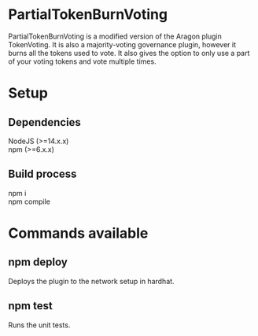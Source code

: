 # PartialTokenBurnVoting
PartialTokenBurnVoting is a modified version of the Aragon plugin TokenVoting. It is also a majority-voting governance plugin, however it burns all the tokens used to vote. It also gives the option to only use a part of your voting tokens and vote multiple times.  

# Setup
## Dependencies
NodeJS (>=14.x.x)  
npm (>=6.x.x)  

## Build process
npm i  
npm compile  

# Commands available
## npm deploy 
Deploys the plugin to the network setup in hardhat.  

## npm test
Runs the unit tests.  
